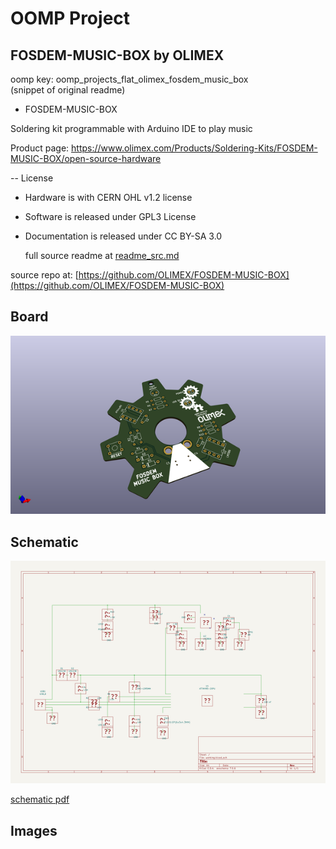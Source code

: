 # OOMP Project  
## FOSDEM-MUSIC-BOX  by OLIMEX  
  
oomp key: oomp_projects_flat_olimex_fosdem_music_box  
(snippet of original readme)  
  
- FOSDEM-MUSIC-BOX  
  
Soldering kit programmable with Arduino IDE to play music  
  
Product page: https://www.olimex.com/Products/Soldering-Kits/FOSDEM-MUSIC-BOX/open-source-hardware  
  
-- License  
* Hardware is with CERN OHL v1.2 license  
* Software is released under GPL3 License  
* Documentation is released under CC BY-SA 3.0  
  
  full source readme at [readme_src.md](readme_src.md)  
  
source repo at: [https://github.com/OLIMEX/FOSDEM-MUSIC-BOX](https://github.com/OLIMEX/FOSDEM-MUSIC-BOX)  
## Board  
  
[![working_3d.png](working_3d_600.png)](working_3d.png)  
## Schematic  
  
[![working_schematic.png](working_schematic_600.png)](working_schematic.png)  
  
[schematic pdf](working_schematic.pdf)  
## Images  
